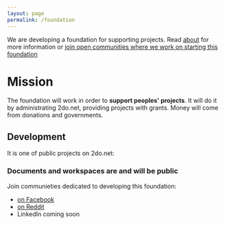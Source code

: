 ```yaml
---
layout: page
permalink: /foundation
---
```


We are developing a foundation for supporting projects. Read [about](/about) for more information or [join open communities where we work on starting this foundation](/foundation)


# Mission
The foundation will work in order to **support peoples' projects**. It will do it by administrating 2do.net, providing projects with grants. Money will come from donations and governments. 

## Development 
It is one of public projects on 2do.net:

### Documents and workspaces are and will be public 
Join communieties dedicated to developing this foundation:
* [on Facebook](placeholder)
* [on Reddit](reddit.com/2donet)
* LinkedIn coming soon